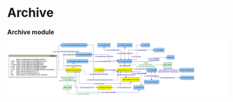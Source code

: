 # Archive 


**Archive module**


![Archive graph](https://github.com/ICCD-MiBACT/ArCo/blob/DEV-1.3.0/ArCo-release/Documentation/Archive/archive.png?raw=true)
